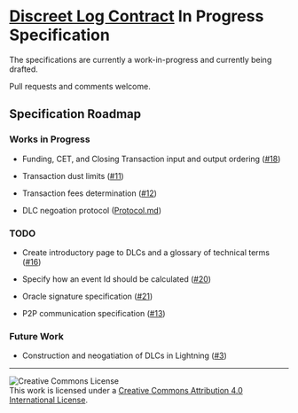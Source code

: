 # [Discreet Log Contract](https://adiabat.github.io/dlc.pdf) In Progress Specification

The specifications are currently a work-in-progress and currently being
drafted.

Pull requests and comments welcome.

## Specification Roadmap

### Works in Progress

- Funding, CET, and Closing Transaction input and output ordering ([#18](https://github.com/discreetlogcontracts/dlcspecs/issues/18))

- Transaction dust limits ([#11](https://github.com/discreetlogcontracts/dlcspecs/issues/11))

- Transaction fees determination ([#12](https://github.com/discreetlogcontracts/dlcspecs/issues/12))

- DLC negoation protocol ([Protocol.md](Protocol.md))

### TODO

- Create introductory page to DLCs and a glossary of technical terms ([#16](https://github.com/discreetlogcontracts/dlcspecs/issues/16))

- Specify how an event Id should be calculated ([#20](https://github.com/discreetlogcontracts/dlcspecs/issues/20))

- Oracle signature specification ([#21](https://github.com/discreetlogcontracts/dlcspecs/issues/21))

- P2P communication specification ([#13](https://github.com/discreetlogcontracts/dlcspecs/issues/13))

### Future Work

- Construction and neogatiation of DLCs in Lightning ([#3](https://github.com/discreetlogcontracts/dlcspecs/issues/3))

---

![Creative Commons License](https://i.creativecommons.org/l/by/4.0/88x31.png "License CC-BY")
<br>
This work is licensed under a [Creative Commons Attribution 4.0 International License](http://creativecommons.org/licenses/by/4.0/).
